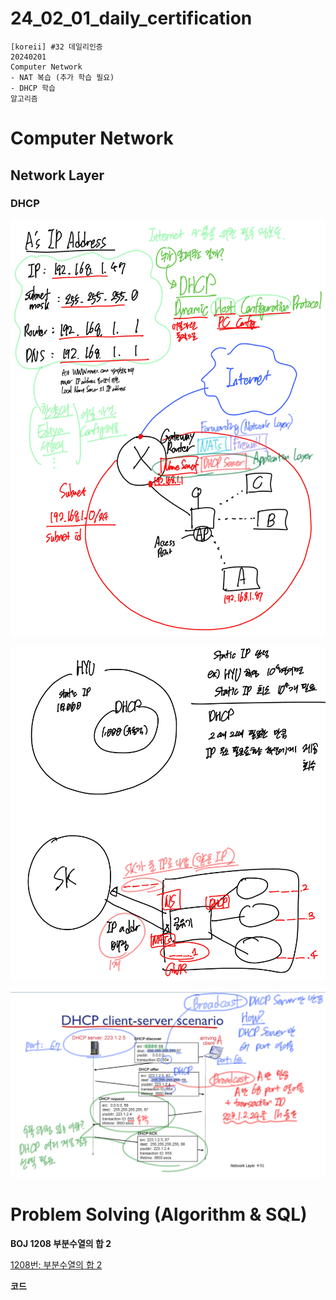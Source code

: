 # 24_02_01_daily_certification

```
[koreii] #32 데일리인증
20240201
Computer Network
- NAT 복습 (추가 학습 필요)
- DHCP 학습
알고리즘
```

# Computer Network

## Network Layer

### DHCP

![1.jpeg](24_02_01_daily_certification%2082321062dae1470dbee242840f3e00f7/1.jpeg)

![2.jpg](24_02_01_daily_certification%2082321062dae1470dbee242840f3e00f7/2.jpg)

![3.jpg](24_02_01_daily_certification%2082321062dae1470dbee242840f3e00f7/3.jpg)

# Problem Solving (Algorithm & SQL)

**BOJ 1208 부분수열의 합 2**

[1208번: 부분수열의 합 2](https://www.acmicpc.net/problem/1208)

**코드**

```kotlin

```